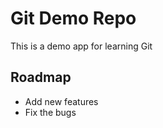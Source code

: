 # Git Demo Repo

This is a demo app for learning Git

## Roadmap
* Add new features
* Fix the bugs

